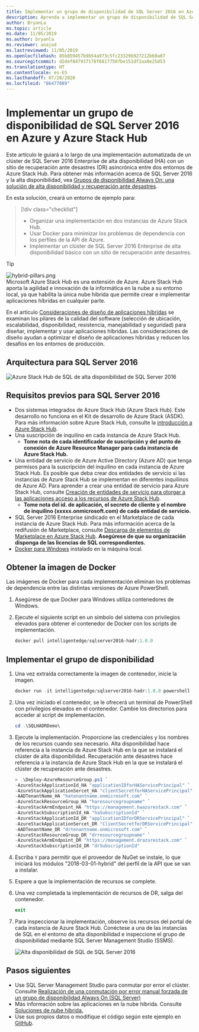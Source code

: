 ```yaml
---
title: Implementar un grupo de disponibilidad de SQL Server 2016 en Azure y Azure Stack Hub
description: Aprenda a implementar un grupo de disponibilidad de SQL Server 2016 en Azure y Azure Stack Hub.
author: BryanLa
ms.topic: article
ms.date: 11/05/2019
ms.author: bryanla
ms.reviewer: anajod
ms.lastreviewed: 11/05/2019
ms.openlocfilehash: 85b859457b9b54a973c5fc23329b927212b60a07
ms.sourcegitcommit: d2def847937178f68177507be151df2aa8e25d53
ms.translationtype: HT
ms.contentlocale: es-ES
ms.lasthandoff: 07/20/2020
ms.locfileid: "86477089"
---
```

# <a name="deploy-a-sql-server-2016-availability-group-to-azure-and-azure-stack-hub"></a>Implementar un grupo de disponibilidad de SQL Server 2016 en Azure y Azure Stack Hub

Este artículo le guiará a lo largo de una implementación automatizada de un clúster de SQL Server 2016 Enterprise de alta disponibilidad (HA) con un sitio de recuperación ante desastres (DR) asincrónica entre dos entornos de Azure Stack Hub. Para obtener más información acerca de SQL Server 2016 y la alta disponibilidad, vea [Grupos de disponibilidad Always On: una solución de alta disponibilidad y recuperación ante desastres](/sql/database-engine/availability-groups/windows/always-on-availability-groups-sql-server?view=sql-server-2016).

En esta solución, creará un entorno de ejemplo para:

> [!div class="checklist"]
> - Organizar una implementación en dos instancias de Azure Stack Hub.
> - Usar Docker para minimizar los problemas de dependencia con los perfiles de la API de Azure.
> - Implementar un clúster de SQL Server 2016 Enterprise de alta disponibilidad básico con un sitio de recuperación ante desastres.

> [!Tip]  
> ![hybrid-pillars.png](./media/solution-deployment-guide-cross-cloud-scaling/hybrid-pillars.png)  
> Microsoft Azure Stack Hub es una extensión de Azure. Azure Stack Hub aporta la agilidad e innovación de la informática en la nube a su entorno local, ya que habilita la única nube híbrida que permite crear e implementar aplicaciones híbridas en cualquier parte.  
> 
> En el artículo [Consideraciones de diseño de aplicaciones híbridas](overview-app-design-considerations.md) se examinan los pilares de la calidad del software (selección de ubicación, escalabilidad, disponibilidad, resistencia, manejabilidad y seguridad) para diseñar, implementar y usar aplicaciones híbridas. Las consideraciones de diseño ayudan a optimizar el diseño de aplicaciones híbridas y reducen los desafíos en los entornos de producción.

## <a name="architecture-for-sql-server-2016"></a>Arquitectura para SQL Server 2016

![Azure Stack Hub de SQL de alta disponibilidad de SQL Server 2016](media/solution-deployment-guide-sql-ha/image1.png)

## <a name="prerequisites-for-sql-server-2016"></a>Requisitos previos para SQL Server 2016

- Dos sistemas integrados de Azure Stack Hub (Azure Stack Hub). Este desarrollo no funciona en el Kit de desarrollo de Azure Stack (ASDK). Para más información sobre Azure Stack Hub, consulte la [introducción a Azure Stack Hub](https://azure.microsoft.com/overview/azure-stack/).
- Una suscripción de inquilino en cada instancia de Azure Stack Hub.
  - **Tome nota de cada identificador de suscripción y del punto de conexión de Azure Resource Manager para cada instancia de Azure Stack Hub.**
- Una entidad de servicio de Azure Active Directory (Azure AD) que tenga permisos para la suscripción del inquilino en cada instancia de Azure Stack Hub. Es posible que deba crear dos entidades de servicio si las instancias de Azure Stack Hub se implementan en diferentes inquilinos de Azure AD. Para aprender a crear una entidad de servicio para Azure Stack Hub, consulte [Creación de entidades de servicio para otorgar a las aplicaciones acceso a los recursos de Azure Stack Hub](/azure-stack/user/azure-stack-create-service-principals).
  - **Tome nota del id. de aplicación, el secreto de cliente y el nombre de inquilino (xxxxx.onmicrosoft.com) de cada entidad de servicio.**
- SQL Server 2016 Enterprise sindicado en el Marketplace de cada instancia de Azure Stack Hub. Para más información acerca de la redifusión de Marketplace, consulte [Descarga de elementos de Marketplace en Azure Stack Hub](/azure-stack/operator/azure-stack-download-azure-marketplace-item).
    **Asegúrese de que su organización disponga de las licencias de SQL correspondientes.**
- [Docker para Windows](https://docs.docker.com/docker-for-windows/) instalado en la máquina local.

## <a name="get-the-docker-image"></a>Obtener la imagen de Docker

Las imágenes de Docker para cada implementación eliminan los problemas de dependencia entre las distintas versiones de Azure PowerShell.

1. Asegúrese de que Docker para Windows utiliza contenedores de Windows.
2. Ejecute el siguiente script en un símbolo del sistema con privilegios elevados para obtener el contenedor de Docker con los scripts de implementación.

    ```powershell  
    docker pull intelligentedge/sqlserver2016-hadr:1.0.0
    ```

## <a name="deploy-the-availability-group"></a>Implementar el grupo de disponibilidad

1. Una vez extraída correctamente la imagen de contenedor, inicie la imagen.

      ```powershell  
      docker run -it intelligentedge/sqlserver2016-hadr:1.0.0 powershell
      ```

2. Una vez iniciado el contenedor, se le ofrecerá un terminal de PowerShell con privilegios elevados en el contenedor. Cambie los directorios para acceder al script de implementación.

      ```powershell  
      cd .\SQLHADRDemo\
      ```

3. Ejecute la implementación. Proporcione las credenciales y los nombres de los recursos cuando sea necesario. Alta disponibilidad hace referencia a la instancia de Azure Stack Hub en la que se instalará el clúster de alta disponibilidad. Recuperación ante desastres hace referencia a la instancia de Azure Stack Hub en la que se instalará el clúster de recuperación ante desastres.

      ```powershell
      > .\Deploy-AzureResourceGroup.ps1 `
      -AzureStackApplicationId_HA "applicationIDforHAServicePrincipal" `
      -AzureStackApplicationSercet_HA "clientSecretforHAServicePrincipal" `
      -AADTenantName_HA "hatenantname.onmicrosoft.com" `
      -AzureStackResourceGroup_HA "haresourcegroupname" `
      -AzureStackArmEndpoint_HA "https://management.haazurestack.com" `
      -AzureStackSubscriptionId_HA "haSubscriptionId" `
      -AzureStackApplicationId_DR "applicationIDforDRServicePrincipal" `
      -AzureStackApplicationSercet_DR "ClientSecretforDRServicePrincipal" `
      -AADTenantName_DR "drtenantname.onmicrosoft.com" `
      -AzureStackResourceGroup_DR "drresourcegroupname" `
      -AzureStackArmEndpoint_DR "https://management.drazurestack.com" `
      -AzureStackSubscriptionId_DR "drSubscriptionId"
      ```

4. Escriba `Y` para permitir que el proveedor de NuGet se instale, lo que iniciará los módulos "2018-03-01-hybrid" del perfil de la API que se van a instalar.

5. Espere a que la implementación de recursos se complete.

6. Una vez completada la implementación de recursos de DR, salga del contenedor.

      ```powershell
      exit
      ```

7. Para inspeccionar la implementación, observe los recursos del portal de cada instancia de Azure Stack Hub. Conéctese a una de las instancias de SQL en el entorno de alta disponibilidad e inspeccione el grupo de disponibilidad mediante SQL Server Management Studio (SSMS).

    ![Alta disponibilidad de SQL de SQL Server 2016](media/solution-deployment-guide-sql-ha/image2.png)

## <a name="next-steps"></a>Pasos siguientes

- Use SQL Server Management Studio para conmutar por error el clúster. Consulte [Realización de una conmutación por error manual forzada de un grupo de disponibilidad Always On (SQL Server)](/sql/database-engine/availability-groups/windows/perform-a-forced-manual-failover-of-an-availability-group-sql-server?view=sql-server-2017)
- Más información sobre las aplicaciones en la nube híbrida. Consulte [Soluciones de nube híbrida.](https://aka.ms/azsdevtutorials)
- Use sus propios datos o modifique el código según este ejemplo en [GitHub](https://github.com/Azure-Samples/azure-intelligent-edge-patterns).
